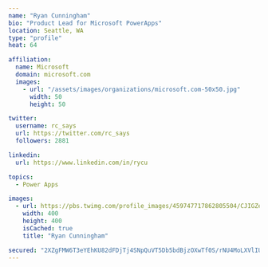 ```yaml
---
name: "Ryan Cunningham"
bio: "Product Lead for Microsoft PowerApps"
location: Seattle, WA
type: "profile"
heat: 64

affiliation:
  name: Microsoft
  domain: microsoft.com
  images:
    - url: "/assets/images/organizations/microsoft.com-50x50.jpg"
      width: 50
      height: 50

twitter:
  username: rc_says
  url: https://twitter.com/rc_says
  followers: 2881

linkedin:
  url: https://www.linkedin.com/in/rycu

topics:
  - Power Apps

images:
  - url: https://pbs.twimg.com/profile_images/459747717862805504/CJIGZejd_400x400.png
    width: 400
    height: 400
    isCached: true
    title: "Ryan Cunningham"

secured: "2XZgFMW6T3eYEhKU82dFDjTj4SNpQuVT5Db5bdBjzOXwTf0S/rNU4MoLXVlIU4zDEiMk37bpxZtTShX1L1iRUt2PQ6EKNSvv8W/tNdyHCJxQ2Jg90jb53sJJyc7h35H/oPmnLmNvcnmUQ7H2xGm2U7foWs8ZBK+1IzDaEayr8Zd3SNGPTkGWxtpjo5B1PkbQdCZqvvRYLU5t2wih3AjFgaCs5FdRPHGolOMk7SWwaOWLYxyuOMUcLEcczKwzLXn2r/GcUQKZRYoSXIbUvpiL6/EcdZS8jUcfrN7T9LGxST8yJqI6r/1wWyifHsRoDD6YH6BcWHEhjNtIjS8E4wndxlSiaL91me5+M5xe9Iba5+EqBDUzml8BMlOsHBK0sFt+oJUGeIhTGShttWf94hATi1s9MFzCvgE7fUYrogYYslY=;JZwSBcR7lZSaA5yRhPFTow=="
---
```


